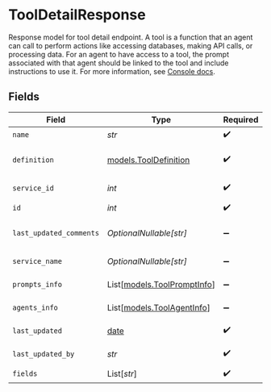 # ToolDetailResponse

Response model for tool detail endpoint.
A tool is a function that an agent can call to perform actions like accessing databases,
making API calls, or processing data. For an agent to have access to a tool, the prompt
associated with that agent should be linked to the tool and include instructions to use it.
For more information, see [Console docs](https://docs.syllable.ai/Resources/Tools).


## Fields

| Field                                                                                                        | Type                                                                                                         | Required                                                                                                     | Description                                                                                                  | Example                                                                                                      |
| ------------------------------------------------------------------------------------------------------------ | ------------------------------------------------------------------------------------------------------------ | ------------------------------------------------------------------------------------------------------------ | ------------------------------------------------------------------------------------------------------------ | ------------------------------------------------------------------------------------------------------------ |
| `name`                                                                                                       | *str*                                                                                                        | :heavy_check_mark:                                                                                           | The name of the tool                                                                                         | Weather Fetcher                                                                                              |
| `definition`                                                                                                 | [models.ToolDefinition](../models/tooldefinition.md)                                                         | :heavy_check_mark:                                                                                           | A tool that can be called from an LLM during the conversation. See https://docs.syllable.ai/Resources/Tools. |                                                                                                              |
| `service_id`                                                                                                 | *int*                                                                                                        | :heavy_check_mark:                                                                                           | Internal ID of the service to which the tool belongs                                                         | 1                                                                                                            |
| `id`                                                                                                         | *int*                                                                                                        | :heavy_check_mark:                                                                                           | The internal ID of the tool                                                                                  | 1                                                                                                            |
| `last_updated_comments`                                                                                      | *OptionalNullable[str]*                                                                                      | :heavy_minus_sign:                                                                                           | Comments for the most recent edit to the tool.                                                               | Updated to use new API endpoint                                                                              |
| `service_name`                                                                                               | *OptionalNullable[str]*                                                                                      | :heavy_minus_sign:                                                                                           | The name of the service to which the tool belongs                                                            |                                                                                                              |
| `prompts_info`                                                                                               | List[[models.ToolPromptInfo](../models/toolpromptinfo.md)]                                                   | :heavy_minus_sign:                                                                                           | IDs and names of the prompts linked to the tool                                                              |                                                                                                              |
| `agents_info`                                                                                                | List[[models.ToolAgentInfo](../models/toolagentinfo.md)]                                                     | :heavy_minus_sign:                                                                                           | IDs and names of the agents linked to the tool via a prompt                                                  |                                                                                                              |
| `last_updated`                                                                                               | [date](https://docs.python.org/3/library/datetime.html#date-objects)                                         | :heavy_check_mark:                                                                                           | The timestamp of the most recent update to the tool                                                          |                                                                                                              |
| `last_updated_by`                                                                                            | *str*                                                                                                        | :heavy_check_mark:                                                                                           | The email of the user who last updated the tool                                                              | user@email.com                                                                                               |
| `fields`                                                                                                     | List[*str*]                                                                                                  | :heavy_check_mark:                                                                                           | Fields that the tool accepts as input                                                                        |                                                                                                              |